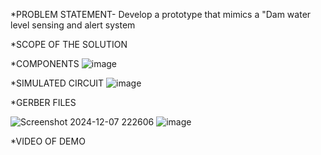*PROBLEM STATEMENT- Develop a prototype that mimics a "Dam water level sensing and alert system



*SCOPE OF THE SOLUTION




*COMPONENTS
![image](https://github.com/user-attachments/assets/47dff79d-87b2-43e8-a568-85c4db1a1221)

*SIMULATED CIRCUIT
![image](https://github.com/user-attachments/assets/8748c8ea-4cd5-4b30-aa53-fe9077dea9c4)


*GERBER FILES

![Screenshot 2024-12-07 222606](https://github.com/user-attachments/assets/14a8bde8-dba9-4db3-a3b4-640258fb8b99)
![image](https://github.com/user-attachments/assets/a1352c9c-55bf-4a89-9f4d-459c60fce5e7)

*VIDEO OF DEMO
